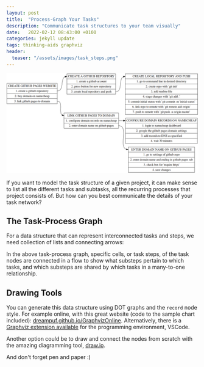 ```yaml
---
layout: post
title:  "Process-Graph Your Tasks"
description: "Communicate task structures to your team visually"
date:   2022-02-12 08:43:00 +0100
categories: jekyll update
tags: thinking-aids graphviz
header:
  teaser: "/assets/images/task_steps.png"
---
```


<img src="/assets/images/task_steps.png" alt="task_step">

If you want to model the task structure of a given project, it can make sense to list all the different tasks and subtasks, all the recurring processes that project consists of. But how can you best communicate the details of your task network?

## The Task-Process Graph

For a data structure that can represent interconnected tasks and steps, we need collection of lists and connecting arrows:

In the above task-process graph, specific cells, or task steps, of the task nodes are connected in a flow to show what substeps pertain to which tasks, and which substeps are shared by which tasks in a many-to-one relationship.

## Drawing Tools

You can generate this data structure using DOT graphs and the `record` node style.
For example online, with this great website (code to the sample chart included):
[dreampuf.github.io/GraphvizOnline](https://dreampuf.github.io/GraphvizOnline/#digraph%20tasks_steps%20%7B%0Agraph%20%5B%0A%20%20%20%20labelloc%3D%22t%22%0A%20%20%20%20fontsize%3D30%0A%20%20%20%20label%3D%22Task%20Chart%3A%20Making%20a%20Github%20Pages%20Website%22%0A%20%20%20%20rankdir%20%3D%20%22LR%22%0A%5D%3B%0Anode%20%5B%0Afontsize%20%3D%20%2216%22%20%0A%5D%3B%0Aedge%20%5B%0A%5D%3B%0A%22CREATE%20A%20GITHUB%20PAGES%20WEBSITE%22%20%5B%0Alabel%20%3D%20%22%3Cf0%3E%20CREATE%20GITHUB%20PAGES%20WEBSITE%20%7C%20%3Cf1%3E%201.%20create%20a%20github%20repository%20%7C%20%3Cf2%3E%202.%20buy%20domain%20on%20namecheap%20%7C%0A%3Cf3%3E%203.%20link%20github%20pages%20to%20domain%22%0Ashape%20%3D%20%22record%22%0A%5D%3B%0A%22CREATE%20A%20GITHUB%20REPOSITORY%22%20%5B%0Alabel%20%3D%20%22%3Cf0%3E%20CREATE%20A%20GITHUB%20REPOSITORY%20%7C%20%3Cf1%3E%201.%20create%20a%20github%20account%20%7C%20%3Cf2%3E%202.%20press%20button%20for%20new%20repository%20%7C%20%3Cf3%3E%203.%20create%20local%20repository%20and%20push%22%0Ashape%20%3D%20%22record%22%0A%5D%3B%0A%22LINK%20GITHUB%20PAGES%20TO%20DOMAIN%22%20%5B%0Alabel%20%3D%20%22%3Cf0%3E%20LINK%20GITHUB%20PAGES%20TO%20DOMAIN%20%7C%20%3Cf1%3E%201.%20configure%20domain%20records%20on%20namecheap%20%7C%20%3Cf2%3E%202.%20enter%20domain%20name%20on%20github%20pages%22%0Ashape%20%3D%20%22record%22%0A%5D%3B%0A%0A%22CREATE%20LOCAL%20REPOSITORY%20AND%20PUSH%22%20%5B%0Alabel%20%3D%20%22%3Cf0%3E%20CREATE%20LOCAL%20REPOSITORY%20AND%20PUSH%20%7C%20%3Cf1%3E%201.%20go%20to%20command%20line%20in%20desired%20directory%20%7C%20%3Cf2%3E%202.%20create%20repo%20with%20%60git%20init'%20%7C%20%3Cf3%3E%203.%20add%20readme%20file%20%7C%0A%20%3Cf4%3E%204.%20stage%20changes%20with%20%60git%20add%20.%60%20%7C%20%3Cf5%3E%205.%20commit%20initial%20status%20with%20%60git%20commit%20-m%20'initial%20status'%20%7C%20%3Cf6%3E%206.%20link%20repo%20to%20remote%20with%20%60git%20remote%20add%20origin%60%20%0A%20%7C%20%3Cf7%3E%207.%20push%20to%20remote%20with%20%60git%20push%20-u%20origin%20master%60%22%0Ashape%20%3D%20%22record%22%0A%5D%3B%0A%22CONFIGURE%20DOMAIN%20RECORDS%20ON%20NAMECHEAP%22%20%5B%0Alabel%20%3D%20%22%3Cf0%3E%20CONFIGURE%20DOMAIN%20RECORDS%20ON%20NAMECHEAP%20%7C%20%3Cf1%3E%201.%20login%20to%20namecheap%20dashboard%20%7C%20%3Cf2%3E%202.%20google%20the%20github%20pages%20domain%20settings%20%7C%0A%3Cf3%3E%203.%20add%20records%20to%20DNS%20as%20specified%20%7C%20%3Cf4%3E%204.%20wait%2030%20minutes%22%0Ashape%20%3D%20%22record%22%0A%5D%3B%0A%22ENTER%20DOMAIN%20NAME%20ON%20GITHUB%20PAGES%22%20%5B%0Alabel%20%3D%20%22%3Cf0%3E%20ENTER%20DOMAIN%20NAME%20ON%20GITHUB%20PAGES%20%7C%20%3Cf1%3E%201.%20go%20to%20settings%20of%20github%20repo%20%7C%20%3Cf2%3E%202.%20enter%20domain%20name%20and%20ending%20in%20github%20pages%20tab%20%7C%0A%3Cf3%3E%203.%20check%20box%20for%20'require%20https'%20%7C%20%3Cf4%3E%204.%20save%20changes%22%0Ashape%20%3D%20%22record%22%0A%5D%3B%0A%0A%22CREATE%20A%20GITHUB%20PAGES%20WEBSITE%22%3Af1%20-%3E%20%22CREATE%20A%20GITHUB%20REPOSITORY%22%3Af0%20%5B%0Aid%20%3D%200%0A%5D%3B%0A%0A%22CREATE%20A%20GITHUB%20PAGES%20WEBSITE%22%3Af3%20-%3E%20%22LINK%20GITHUB%20PAGES%20TO%20DOMAIN%22%3Af0%20%5B%0Aid%20%3D%200%0A%5D%3B%0A%22CREATE%20A%20GITHUB%20REPOSITORY%22%3Af3%20-%3E%20%22CREATE%20LOCAL%20REPOSITORY%20AND%20PUSH%22%3Af0%20%5B%0Aid%20%3D%200%0A%5D%3B%0A%22LINK%20GITHUB%20PAGES%20TO%20DOMAIN%22%3Af1%20-%3E%20%22CONFIGURE%20DOMAIN%20RECORDS%20ON%20NAMECHEAP%22%3Af0%20%5B%0Aid%20%3D%200%0A%5D%3B%0A%22LINK%20GITHUB%20PAGES%20TO%20DOMAIN%22%3Af2%20-%3E%20%22ENTER%20DOMAIN%20NAME%20ON%20GITHUB%20PAGES%22%3Af0%20%5B%0Aid%20%3D%200%0A%5D%3B%0A%0A%0A%0A%7D). Alternatively, there is a [Graphviz extension available](https://marketplace.visualstudio.com/items?itemName=EFanZh.graphviz-preview) for the programming environment, VSCode.

Another option could be to draw and connect the nodes from scratch with the amazing diagramming tool, [draw.io](https://app.diagrams.net/).

And don't forget pen and paper :)